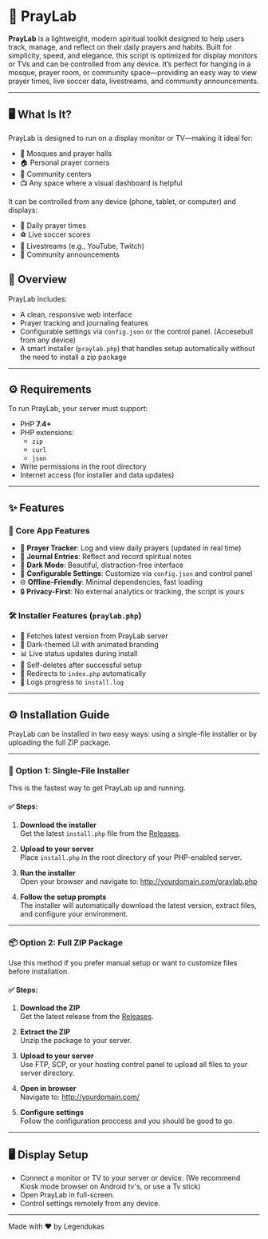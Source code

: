 # 🙏 PrayLab

**PrayLab** is a lightweight, modern spiritual toolkit designed to help users track, manage, and reflect on their daily prayers and habits. Built for simplicity, speed, and elegance, this script is optimized for display monitors or TVs and can be controlled from any device. It’s perfect for hanging in a mosque, prayer room, or community space—providing an easy way to view prayer times, live soccer data, livestreams, and community announcements.

---

## 🖥️ What Is It?

PrayLab is designed to run on a display monitor or TV—making it ideal for:

- 🕌 Mosques and prayer halls
- 🏠 Personal prayer corners
- 🏢 Community centers
- 📺 Any space where a visual dashboard is helpful

It can be controlled from any device (phone, tablet, or computer) and displays:

- 🕋 Daily prayer times
- ⚽ Live soccer scores
- 📡 Livestreams (e.g., YouTube, Twitch)
- 📢 Community announcements

## 📌 Overview

PrayLab includes:

- A clean, responsive web interface
- Prayer tracking and journaling features
- Configurable settings via `config.json` or the control panel. (Accesebull from any device)
- A smart installer (`praylab.php`) that handles setup automatically without the need to install a zip package

---

## ⚙️ Requirements

To run PrayLab, your server must support:

- PHP **7.4+**
- PHP extensions:
  - `zip`
  - `curl`
  - `json`
- Write permissions in the root directory
- Internet access (for installer and data updates)

---

## ✨ Features

### 🧠 Core App Features

- 📆 **Prayer Tracker**: Log and view daily prayers (updated in real time)
- 📝 **Journal Entries**: Reflect and record spiritual notes
- 🌙 **Dark Mode**: Beautiful, distraction-free interface
- 🔧 **Configurable Settings**: Customize via `config.json` and control panel
- 🌐 **Offline-Friendly**: Minimal dependencies, fast loading
- 🔒 **Privacy-First**: No external analytics or tracking, the script is yours

### 🛠️ Installer Features (`praylab.php`)

- 📡 Fetches latest version from PrayLab server
- 🎨 Dark-themed UI with animated branding
- 📊 Live status updates during install
- 🧹 Self-deletes after successful setup
- 🔁 Redirects to `index.php` automatically
- 🧾 Logs progress to `install.log`

---

## ⚙️ Installation Guide

PrayLab can be installed in two easy ways: using a single-file installer or by uploading the full ZIP package.

---

### 🧩 Option 1: Single-File Installer

This is the fastest way to get PrayLab up and running.

#### ✅ Steps:

1. **Download the installer**  
   Get the latest `install.php` file from the [Releases](https://github.com/your-username/praylab/releases).

2. **Upload to your server**  
   Place `install.php` in the root directory of your PHP-enabled server.

3. **Run the installer**  
   Open your browser and navigate to: http://yourdomain.com/praylab.php

4. **Follow the setup prompts**  
The installer will automatically download the latest version, extract files, and configure your environment.

---

### 📦 Option 2: Full ZIP Package

Use this method if you prefer manual setup or want to customize files before installation.

#### ✅ Steps:

1. **Download the ZIP**  
Get the latest release from the [Releases](https://pray-lab.vercel.app/latest-version.json).

2. **Extract the ZIP**  
Unzip the package to your server.

3. **Upload to your server**  
Use FTP, SCP, or your hosting control panel to upload all files to your server directory.

4. **Open in browser**  
Navigate to: http://yourdomain.com/

5. **Configure settings**  
Follow the configuration proccess and you should be good to go.

---

## 🖥️ Display Setup

- Connect a monitor or TV to your server or device. (We recommend Kiosk mode browser on Android tv's, or use a Tv stick)
- Open PrayLab in full-screen.
- Control settings remotely from any device.

---

Made with ❤️ by Legendukas
